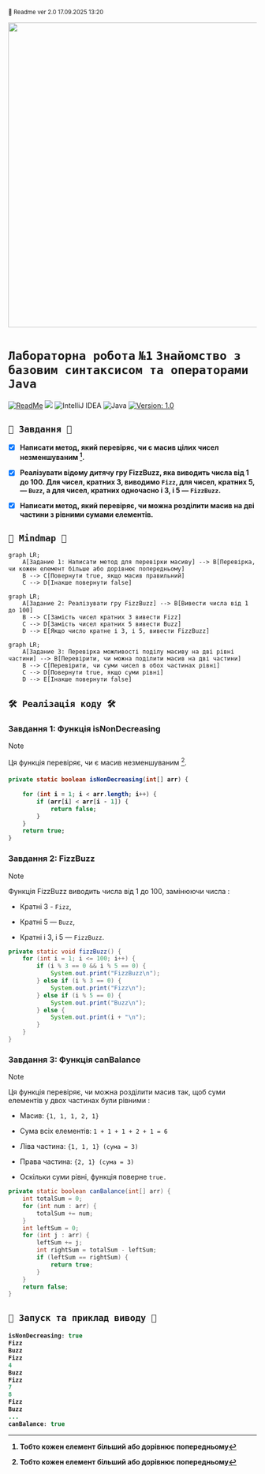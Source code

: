 <sup>📒 Readme ver 2.0 17.09.2025 13:20<sup/>
<p align="center">
<img width="1782" height="618" alt="carbon (4)" src="https://github.com/user-attachments/assets/561927b3-9e0a-4bda-8776-8a01a8ad62e3" />
</p>

# `Лабораторна робота` `№1` `Знайомство з базовим синтаксисом та операторами Java`

[![ReadMe](https://img.shields.io/badge/ReadMe-018EF5?logo=readme&logoColor=fff)](https://docs.google.com/document/d/1NIo0uQZx1ap_xJ_yjLPC1o3eIsxOCFn3/edit?usp=drive_link&ouid=110536394177911584125&rtpof=true&sd=true)
[![](https://img.shields.io/badge/-@Soluvent-%23181717?style=round-square&logo=github)](https://github.com/Soluvent)
![IntelliJ IDEA](https://img.shields.io/badge/IntelliJIDEA-000000.svg?logo=intellij-idea&logoColor=white)
![Java](https://img.shields.io/badge/Java-C38330?style=flat&logo=openjdk&logoColor=white)
[![Version: 1.0](https://img.shields.io/badge/Version-1.0-blue.svg)](https://github.com/Soluvent/1_FizzBuzz/edit/master/README.md)


## `📝 Завдання 📝`
- [x] **Написати метод, який перевіряє, чи є масив цілих чисел незменшуваним [^1].**

- [x] **Реалізувати відому дитячу гру FizzBuzz, яка виводить числа від 1 до 100. Для чисел, кратних 3, виводимо `Fizz`, для чисел, кратних 5, — `Buzz`, а для чисел, кратних одночасно і 3, і 5 — `FizzBuzz`.**

- [x] **Написати метод, який перевіряє, чи можна розділити масив на дві частини з рівними сумами елементів.**

## `🧠 Mindmap 🧠`
```mermaid
graph LR;
    A[Задание 1: Написати метод для перевірки масиву] --> B[Перевірка, чи кожен елемент більше або дорівнює попередньому]
    B --> C[Повернути true, якщо масив правильний]
    C --> D[Інакше повернути false]
```
```mermaid
graph LR;
    A[Задание 2: Реалізувати гру FizzBuzz] --> B[Вивести числа від 1 до 100]
    B --> C[Замість чисел кратних 3 вивести Fizz]
    C --> D[Замість чисел кратних 5 вивести Buzz]
    D --> E[Якщо число кратне і 3, і 5, вивести FizzBuzz]
```
```mermaid
graph LR;
    A[Задание 3: Перевірка можливості поділу масиву на дві рівні частини] --> B[Перевірити, чи можна поділити масив на дві частини]
    B --> C[Перевірити, чи суми чисел в обох частинах рівні]
    C --> D[Повернути true, якщо суми рівні]
    D --> E[Інакше повернути false]
```
## `🛠 Реалізація коду 🛠`

### **Завдання 1: Функція isNonDecreasing**
> [!NOTE]
> Ця функція перевіряє, чи є масив незменшуваним [^1].
> 
> [^1]: Тобто кожен елемент більший або дорівнює попередньому

<h4 align="wide">

```java
private static boolean isNonDecreasing(int[] arr) { 
    
    for (int i = 1; i < arr.length; i++) {
        if (arr[i] < arr[i - 1]) {
            return false;
        }
    }
    return true;
}
```
### **Завдання 2: FizzBuzz**
> [!NOTE]
> Функція FizzBuzz виводить числа від 1 до 100, замінюючи числа :
> 
> - Кратні 3 - `Fizz`,
> 
> - Кратні 5 — `Buzz`,
> 
> - Кратні і 3, і 5 — `FizzBuzz`.

```java
private static void fizzBuzz() {
    for (int i = 1; i <= 100; i++) {
        if (i % 3 == 0 && i % 5 == 0) {
            System.out.print("FizzBuzz\n");
        } else if (i % 3 == 0) {
            System.out.print("Fizz\n");
        } else if (i % 5 == 0) {
            System.out.print("Buzz\n");
        } else {
            System.out.print(i + "\n");
        }
    }
}
```
### **Завдання 3: Функція canBalance**
> [!NOTE]
> Ця функція перевіряє, чи можна розділити масив так, щоб суми елементів у двох частинах були рівними :
> - Масив: `{1, 1, 1, 2, 1}`
> 
> - Сума всіх елементів: `1 + 1 + 1 + 2 + 1 = 6`
> 
> - Ліва частина: `{1, 1, 1} (сума = 3)`
> 
> - Права частина: `{2, 1} (сума = 3)`
> 
> - Оскільки суми рівні, функція поверне `true.`

```java
private static boolean canBalance(int[] arr) {
    int totalSum = 0;
    for (int num : arr) {
        totalSum += num;
    }
    int leftSum = 0;
    for (int j : arr) {
        leftSum += j;
        int rightSum = totalSum - leftSum;
        if (leftSum == rightSum) {
            return true;
        }
    }
    return false;
}
```

## `🚀 Запуск та приклад виводу 🚀`

<h4 align="wide">

```java
isNonDecreasing: true
Fizz
Buzz
Fizz
4
Buzz
Fizz
7
8
Fizz
Buzz
...
canBalance: true
```
